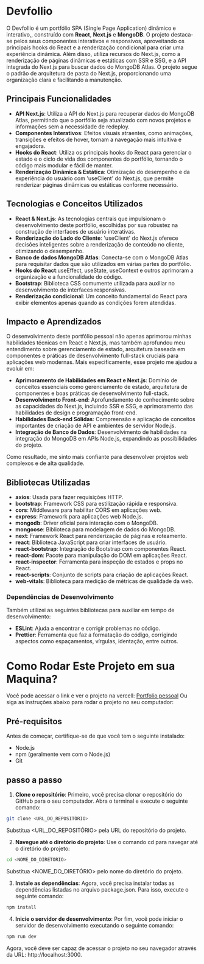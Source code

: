 # Devfollio

O Devfollio é um portfólio SPA (Single Page Application) dinâmico e interativo,, construído com **React**, **Next.js** e **MongoDB**. O projeto destaca-se pelos seus componentes interativos e responsivos, aproveitando os principais hooks do React e a renderização condicional para criar uma experiência dinâmica. Além disso, utiliza recursos do Next.js, como a renderização de páginas dinâmicas e estáticas com SSR e SSG, e a API integrada do Next.js para buscar dados do MongoDB Atlas. O projeto segue o padrão de arquitetura de pasta do Next.js, proporcionando uma organização clara e facilitando a manutenção.


## Principais Funcionalidades

- **API Next.js**: Utiliza a API do Next.js para recuperar dados do MongoDB Atlas, permitindo que o portfólio seja atualizado com novos projetos e informações sem a necessidade de redeploy.
- **Componentes Interativos**: Efeitos visuais atraentes, como animações, transições e efeitos de hover, tornam a navegação mais intuitiva e engajadora.
- **Hooks do React**: Utiliza os principais hooks do React para gerenciar o estado e o ciclo de vida dos componentes do portfólio, tornando o código mais modular e fácil de manter.
- **Renderização Dinâmica & Estática**: Otimização do desempenho e da experiência do usuário com 'useClient' do Next.js, que permite renderizar páginas dinâmicas ou estáticas conforme necessário.


## Tecnologias e Conceitos Utilizados

- **React & Next.js**: As tecnologias centrais que impulsionam o desenvolvimento deste portfólio, escolhidas por sua robustez na construção de interfaces de usuário interativas.
- **Renderização do Lado do Cliente**: 'useClient' do Next.js oferece decisões inteligentes sobre a renderização de conteúdo no cliente, otimizando o desempenho.
- **Banco de dados MongoDB Atlas**: Conecta-se com o MongoDB Atlas para requisitar dados que são utilizados em várias partes do portfólio.
- **Hooks do React**:useEffect, useState, useContext e outros aprimoram a organização e a funcionalidade do código.
- **Bootstrap**: Biblioteca CSS comumente utilizada para auxiliar no desenvolvimento de interfaces responsivas.
- **Renderização condicional**: Um conceito fundamental do React para exibir elementos apenas quando as condições forem atendidas.


## Impacto e Aprendizados

O desenvolvimento deste portfólio pessoal não apenas aprimorou minhas habilidades técnicas em React e Next.js, mas também aprofundou meu entendimento sobre gerenciamento de estado, arquitetura baseada em componentes e práticas de desenvolvimento full-stack cruciais para aplicações web modernas. Mais especificamente, esse projeto me ajudou a evoluir em:
- **Aprimoramento de Habilidades em React e Next.js**: Domínio de conceitos essenciais como gerenciamento de estado, arquitetura de componentes e boas práticas de desenvolvimento full-stack.
- **Desenvolvimento Front-end**: Aprofundamento do conhecimento sobre as capacidades do Next.js, incluindo SSR e SSG, e aprimoramento das habilidades de design e programação front-end.
- **Habilidades Back-end Sólidas**: Compreensão e aplicação de conceitos importantes de criação de API e ambientes de servidor Node.js.
- **Integração de Banco de Dados**: Desenvolvimento de habilidades na integração do MongoDB em APIs Node.js, expandindo as possibilidades do projeto.

Como resultado, me sinto mais confiante para desenvolver projetos web complexos e de alta qualidade.


## Bibliotecas Utilizadas

- **axios**: Usada para fazer requisições HTTP.
- **bootstrap**: Framework CSS para estilização rápida e responsiva.
- **cors**: Middleware para habilitar CORS em aplicações web.
- **express**: Framework para aplicações web Node.js.
- **mongodb**: Driver oficial para interação com o MongoDB.
- **mongoose**: Biblioteca para modelagem de dados do MongoDB.
- **next**: Framework React para renderização de páginas e roteamento.
- **react**: Biblioteca JavaScript para criar interfaces de usuário.
- **react-bootstrap**: Integração do Bootstrap com componentes React.
- **react-dom**: Pacote para manipulação do DOM em aplicações React.
- **react-inspector**: Ferramenta para inspeção de estados e props no React.
- **react-scripts**: Conjunto de scripts para criação de aplicações React.
- **web-vitals**: Biblioteca para medição de métricas de qualidade da web.

### Dependências de Desenvolvimento

Também utilizei as seguintes bibliotecas para auxiliar em tempo de desenvolvimento:

- **ESLint**: Ajuda a encontrar e corrigir problemas no código.
- **Prettier**: Ferramenta que faz a formatação do código, corrigindo aspectos como espaçamentos, vírgulas, identação, entre outros.



# Como Rodar Este Projeto em sua Maquina?

Você pode acessar o link e ver o projeto na vercell: [Portfolio pessoal](https://devfollio.vercel.app/)
Ou siga as instruções abaixo para rodar o projeto no seu computador:

## Pré-requisitos

Antes de começar, certifique-se de que você tem o seguinte instalado:
- Node.js
- npm (geralmente vem com o Node.js)
- Git


## passo a passo

1. **Clone o repositório**: Primeiro, você precisa clonar o repositório do GitHub para o seu computador. Abra o terminal e execute o seguinte comando:

```bash
git clone <URL_DO_REPOSITÓRIO>
```
Substitua <URL_DO_REPOSITÓRIO> pela URL do repositório do projeto.

2. **Navegue até o diretório do projeto**: Use o comando cd para navegar até o diretório do projeto:

```bash
cd <NOME_DO_DIRETÓRIO>
```
Substitua <NOME_DO_DIRETÓRIO> pelo nome do diretório do projeto.

3. **Instale as dependências**: Agora, você precisa instalar todas as dependências listadas no arquivo package.json. Para isso, execute o seguinte comando:

```bash
npm install
```

4. **Inicie o servidor de desenvolvimento**: Por fim, você pode iniciar o servidor de desenvolvimento executando o seguinte comando:

````bash
npm run dev
````
Agora, você deve ser capaz de acessar o projeto no seu navegador através da URL: http://localhost:3000.
